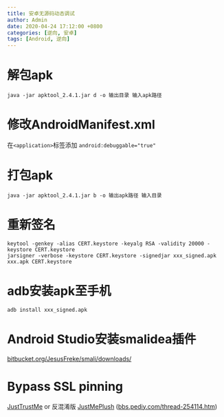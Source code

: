 ```yaml
---
title: 安卓无源码动态调试
author: Admin
date: 2020-04-24 17:12:00 +0800
categories: [逆向, 安卓]
tags: [Android, 逆向]
---
```


# 解包apk

```shell
java -jar apktool_2.4.1.jar d -o 输出目录 输入apk路径
```

# 修改AndroidManifest.xml

在```<application>```标签添加 ```android:debuggable="true"```


# 打包apk

```shell
java -jar apktool_2.4.1.jar b -o 输出apk路径 输入目录
```

# 重新签名

```shell
keytool -genkey -alias CERT.keystore -keyalg RSA -validity 20000 -keystore CERT.keystore
jarsigner -verbose -keystore CERT.keystore -signedjar xxx_signed.apk xxx.apk CERT.keystore
```

# adb安装apk至手机

```shell
adb install xxx_signed.apk
```

# Android Studio安装smalidea插件

[bitbucket.org/JesusFreke/smali/downloads/](https://bitbucket.org/JesusFreke/smali/downloads/)

# Bypass SSL pinning

[JustTrustMe](https://github.com/Fuzion24/JustTrustMe) or 反混淆版 [JustMePlush](https://rce.today/uploads/JustMePlush--8.25.0.10.apk) ([bbs.pediy.com/thread-254114.htm](https://bbs.pediy.com/thread-254114.htm))